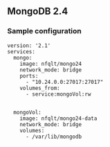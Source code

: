 ## MongoDB 2.4

### Sample configuration

```
version: '2.1'
services:
  mongo:
    image: nfqlt/mongo24
    network_mode: bridge
    ports:
      - "10.24.0.0:27017:27017"
    volumes_from:
      - service:mongoVol:rw


  mongoVol:
    image: nfqlt/mongo24-data
    network_mode: bridge
    volumes:
      - /var/lib/mongodb

```
